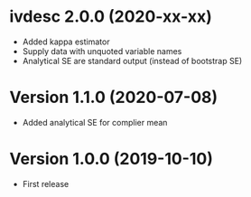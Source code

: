 # ivdesc 2.0.0 (2020-xx-xx)

* Added kappa estimator
* Supply data with unquoted variable names
* Analytical SE are standard output (instead of bootstrap SE)

# Version 1.1.0 (2020-07-08)

* Added analytical SE for complier mean

# Version 1.0.0 (2019-10-10)

* First release
